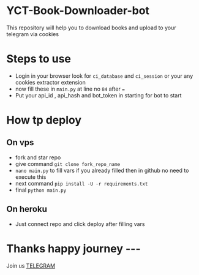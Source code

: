 # YCT-Book-Downloader-bot
This repository will help you to download books and upload to your telegram via cookies

# Steps to use
- Login in your browser look for `ci_database` and `ci_session` or your any cookies extractor extension
- now fill these in `main.py` at line no `84` after `=`
- Put your api_id , api_hash and bot_token in starting for bot to start

# How tp deploy
## On vps 
- fork and star repo
- give command `git clone fork_repo_name`
- `nano main.py` to fill vars if you already filled then in github no need to execute this
- next command `pip install -U -r requirements.txt`
- final `python main.py`

## On heroku 
- Just connect repo and click deploy after filling vars

# Thanks happy journey --- 

Join us [TELEGRAM](https://t.me/team_spy_pro)
